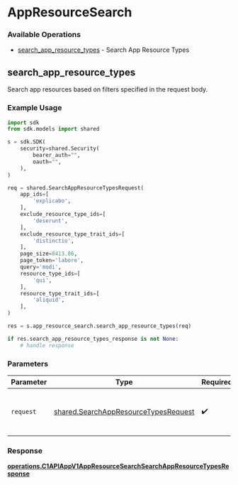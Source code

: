 # AppResourceSearch

### Available Operations

* [search_app_resource_types](#search_app_resource_types) - Search App Resource Types

## search_app_resource_types

Search app resources based on filters specified in the request body.

### Example Usage

```python
import sdk
from sdk.models import shared

s = sdk.SDK(
    security=shared.Security(
        bearer_auth="",
        oauth="",
    ),
)

req = shared.SearchAppResourceTypesRequest(
    app_ids=[
        'explicabo',
    ],
    exclude_resource_type_ids=[
        'deserunt',
    ],
    exclude_resource_type_trait_ids=[
        'distinctio',
    ],
    page_size=8413.86,
    page_token='labore',
    query='modi',
    resource_type_ids=[
        'qui',
    ],
    resource_type_trait_ids=[
        'aliquid',
    ],
)

res = s.app_resource_search.search_app_resource_types(req)

if res.search_app_resource_types_response is not None:
    # handle response
```

### Parameters

| Parameter                                                                                    | Type                                                                                         | Required                                                                                     | Description                                                                                  |
| -------------------------------------------------------------------------------------------- | -------------------------------------------------------------------------------------------- | -------------------------------------------------------------------------------------------- | -------------------------------------------------------------------------------------------- |
| `request`                                                                                    | [shared.SearchAppResourceTypesRequest](../../models/shared/searchappresourcetypesrequest.md) | :heavy_check_mark:                                                                           | The request object to use for the request.                                                   |


### Response

**[operations.C1APIAppV1AppResourceSearchSearchAppResourceTypesResponse](../../models/operations/c1apiappv1appresourcesearchsearchappresourcetypesresponse.md)**

